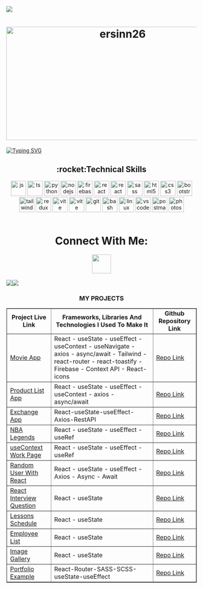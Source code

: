 ![](https://komarev.com/ghpvc/?username=ersinn26&style=for-the-badge&color=brightgreen)
<h1 align="center"><img align="center" src="https://user-images.githubusercontent.com/74038190/235224431-e8c8c12e-6826-47f1-89fb-2ddad83b3abf.gif" alt="ersinn26" width="600" height="300" /></h1>
<a href="https://git.io/typing-svg"><img src="https://readme-typing-svg.demolab.com?font=VT323&size=35&duration=3500&pause=300&color=A89568&center=true&vCenter=true&width=500&lines=Hey%2C+I'm+Ersin;Welcome+to+my+profile!;Description+of+myself%3A;I'm a software developer from Turkey" alt="Typing SVG" /></a>
<h2 align="center">:rocket:Technical Skills</h2>
<div align="center">
<img width="40px" alt="js" title="js" src="https://skillicons.dev/icons?i=js" />
<img width="40px" alt="ts" title="ts" src="https://skillicons.dev/icons?i=ts" />
<img width="40px" alt="python" title="python" src="https://skillicons.dev/icons?i=py&theme=light" />
<img width="40px" alt="nodejs" title="nodejs" src="https://skillicons.dev/icons?i=nodejs" />
<img width="40px" alt="firebase" title="firebase" src="https://skillicons.dev/icons?i=firebase" />
<img width="40px" alt="react" title="react" src="https://skillicons.dev/icons?i=react" />
<img width="40px" alt="react  title="react native" src="https://cdn.jsdelivr.net/gh/devicons/devicon/icons/react/react-original.svg" />
<img width="40px" alt="sass" title="sass" src="https://skillicons.dev/icons?i=sass" />
<img width="40px" alt="html5" title="html5" src="https://skillicons.dev/icons?i=html" />
<img width="40px" alt="css3" title="css3" src="https://skillicons.dev/icons?i=css" />
<img width="40px" alt="bootstrap" title="bootstrap" src="https://skillicons.dev/icons?i=bootstrap" />
<br/>
<img width="40px" alt="tailwind" title="tailwind" src="https://skillicons.dev/icons?i=tailwind" />
<img width="40px" alt="redux" title="redux" src="https://skillicons.dev/icons?i=redux" />
<img width="40px" alt="vite" title="vite" src="https://skillicons.dev/icons?i=vite" />
<img width="40px" alt="vite" title="nextjs" src="https://skillicons.dev/icons?i=nextjs" />
<img width="40px" alt="git" title="git" src="https://skillicons.dev/icons?i=git" />
<img width="40px" alt="bash" title="bash" src="https://skillicons.dev/icons?i=bash" />
<img width="40px" alt="linux" title="linux" src="https://skillicons.dev/icons?i=linux" />
<img width="40px" alt="vscode" title="vscode" src="https://skillicons.dev/icons?i=vscode" />
<img width="40px" alt="postman" title="postman" src="https://skillicons.dev/icons?i=postman" />
<img width="40px" alt="photoshop" title="photoshop" src="https://cdn.jsdelivr.net/gh/devicons/devicon/icons/photoshop/photoshop-plain.svg" />
</div><br/>
<h1 align=center> Connect With Me:</h1>
<div align=center >
     <a href="https://www.linkedin.com/in/ersin-%C3%BCnal-41275b2aa/"><img width="50px" height="50px" src="https://skillicons.dev/icons?i=linkedin" /></a>
 </div>
</br>
<div align="center">
  <div style="display: flex;">
    <img src="https://github-readme-stats.vercel.app/api/top-langs/?username=ersinn26&layout=compact&show_icons=true&title_color=ffffff&icon_color=34abeb&text_color=daf7dc&bg_color=151515" style="vertical-align: top;" />
    <img src="https://github-readme-stats.vercel.app/api?username=ersinn26&show_icons=true&title_color=ffffff&icon_color=34abeb&text_color=daf7dc&bg_color=151515" />
  </div>
</div>
<table border="1"  align="center">
        <h3 align="center">MY PROJECTS</h3>
    <td  align="center"><strong>Project Live Link</strong></td>
      <td  align="center">
        <strong
          >Frameworks, Libraries And Technologies I Used To Make It</strong
        >
      </td>
      <td  align="center""><strong>Github Repository Link</strong></td>
   <tr>
        <td><a href="https://movie-app-ersin-h6k4vxrjg-ersins-projects-10bc7ff5.vercel.app">Movie App</a></td>
        <td>React - useState - useEffect - useContext - useNavigate - axios - async/await - Tailwind - react-router - react-toastify - Firebase - Context API - React-icons</td>
        <td><a href="https://github.com/akyarv0/movie-app-with-React">Repo Link</a></td>
      </tr>
         <tr>
        <td><a href="https://product-list-akyarv0.netlify.app/">Product List App</a></td>
        <td> React - useState - useEffect - useContext - axios - async/await </td>
        <td><a href="https://github.com/akyarv0/product-list">Repo Link</a></td>
      </tr><tr style="margin: auto;">
        <td><a href="https://exchange-app-puce.vercel.app/">Exchange App</a></td>
        <td>React-useState-useEffect-Axios-RestAPI </td>
        <td><a href="https://github.com/akyarv0/exchange-app">Repo Link</a></td>
      </tr>
      <tr style="margin: auto;">
        <td><a href="https://nba-legends-akyarv0.netlify.app/">NBA Legends</a></td>
        <td>React - useState - useEffect - useRef</td>
        <td><a href="https://github.com/akyarv0/NBA-Legends">Repo Link</a></td>
      </tr>
        <tr style="margin: auto;">
        <td><a href="https://usecontext-akyarv0.netlify.app/">useContext Work Page</a></td>
        <td>React - useState - useEffect - useRef</td>
        <td><a href="https://github.com/akyarv0/context1">Repo Link</a></td>
      </tr>
       <tr style="margin: auto;">
        <td><a href="https://ass4-rouge.vercel.app/">Random User With React</a></td>
        <td>React - useState - useEffect - Axios - Async - Await </td>
        <td><a href="https://github.com/akyarv0/NBA-Legends">Repo Link</a></td>
      </tr>
       <tr style="margin: auto;">
        <td><a href="https://react-interview-akyarv0.netlify.app/">React Interview Question</a></td>
        <td>React - useState</td>
        <td><a href="https://github.com/akyarv0/react-ass3">Repo Link</a></td>
      </tr>
         <tr style="margin: auto;">
        <td><a href="https://react-ass1-akyarv0.netlify.app">Lessons Schedule</a></td>
        <td>React - useState</td>
        <td><a href="https://github.com/akyarv0/react-ass-1">Repo Link</a></td>
      </tr>
        <tr style="margin: auto;">
        <td><a href="https://react-ass-2.vercel.app/">Employee List</a></td>
        <td>React - useState</td>
        <td><a href="https://github.com/akyarv0/react-ass-2">Repo Link</a></td>
      </tr>
         <tr style="margin: auto;">
        <td><a href="https://img-app-akyarv0.netlify.app/">Image Gallery</a></td>
        <td>React - useState</td>
        <td><a href="https://github.com/akyarv0/img-app">Repo Link</a></td>
      </tr>
           <tr style="margin: auto;">
        <td><a href="https://router-nine-phi.vercel.app/">Portfolio Example</a></td>
        <td>React-Router-SASS-SCSS-useState-useEffect </td>
        <td><a href="https://github.com/akyarv0/router">Repo Link</a></td>
      </tr>
